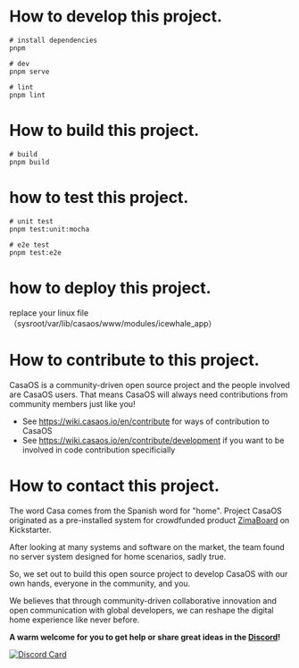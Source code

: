 <!--
 * @Author: zhanghengxin ezreal.zhang@icewhale.org
 * @Date: 2023-08-31 10:49:26
 * @LastEditors: zhanghengxin ezreal.zhang@icewhale.org
 * @LastEditTime: 2023-09-01 17:49:30
 * @FilePath: /CasaOS-App-UI/README.md
 * @Description: 
 * 
 * Copyright (c) 2022 by IceWhale, All Rights Reserved.
-->
# How to develop this project.

```shell
# install dependencies
pnpm

# dev
pnpm serve

# lint
pnpm lint
```

# How to build this project.

```shell
# build
pnpm build 
```

# how to test this project.

```shell
# unit test
pnpm test:unit:mocha

# e2e test
pnpm test:e2e
```

# how to deploy this project.
replace your linux file（sysroot/var/lib/casaos/www/modules/icewhale_app）

# How to contribute to this project.

CasaOS is a community-driven open source project and the people involved are CasaOS users. That means CasaOS will always
need contributions from community members just like you!

- See <https://wiki.casaos.io/en/contribute> for ways of contribution to CasaOS
- See <https://wiki.casaos.io/en/contribute/development> if you want to be involved in code contribution specificially

# How to contact this project.

The word Casa comes from the Spanish word for "home". Project CasaOS originated as a pre-installed system for
crowdfunded product [ZimaBoard](https://www.zimaboard.com) on Kickstarter.

After looking at many systems and software on the market, the team found no server system designed for home scenarios,
sadly true.

So, we set out to build this open source project to develop CasaOS with our own hands, everyone in the community, and
you.

We believes that through community-driven collaborative innovation and open communication with global developers, we can
reshape the digital home experience like never before.

**A warm welcome for you to get help or share great ideas in the [Discord](https://discord.gg/knqAbbBbeX)!**

[![Discord Card](https://discordapp.com/api/guilds/884667213326463016/widget.png?style=banner2)](https://discord.gg/knqAbbBbeX)